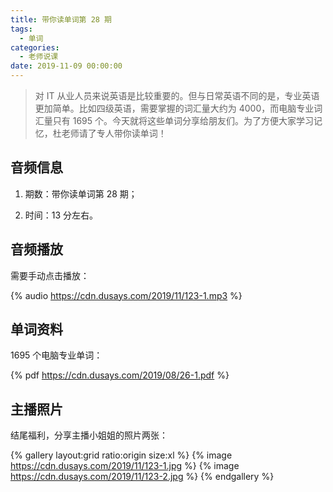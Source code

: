 ```yaml
---
title: 带你读单词第 28 期
tags:
  - 单词
categories:
  - 老师说课
date: 2019-11-09 00:00:00
---
```


> 对 IT 从业人员来说英语是比较重要的。但与日常英语不同的是，专业英语更加简单。比如四级英语，需要掌握的词汇量大约为 4000，而电脑专业词汇量只有 1695 个。今天就将这些单词分享给朋友们。为了方便大家学习记忆，杜老师请了专人带你读单词！

<!-- more -->

## 音频信息

1. 期数：带你读单词第 28 期；

2. 时间：13 分左右。

## 音频播放

需要手动点击播放：

{% audio https://cdn.dusays.com/2019/11/123-1.mp3 %}

## 单词资料

1695 个电脑专业单词：

{% pdf https://cdn.dusays.com/2019/08/26-1.pdf %}

## 主播照片

结尾福利，分享主播小姐姐的照片两张：

{% gallery layout:grid ratio:origin size:xl %}
{% image https://cdn.dusays.com/2019/11/123-1.jpg %}
{% image https://cdn.dusays.com/2019/11/123-2.jpg %}
{% endgallery %}